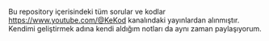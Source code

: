 Bu repository içerisindeki tüm sorular ve kodlar https://www.youtube.com/@KeKod kanalındaki yayınlardan alınmıştır. Kendimi geliştirmek adına kendi aldığım notları da aynı zaman paylaşıyorum.
